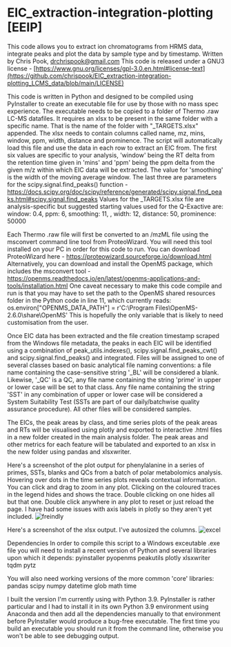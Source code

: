 # EIC_extraction-integration-plotting [EEIP]
This code allows you to extract ion chromatograms from HRMS data, integrate peaks and plot the data by sample type and by timestamp.
Written by Chris Pook, drchrispook@gmail.com
This code is released under a GNU3 license - [https://www.gnu.org/licenses/gpl-3.0.en.html#license-text](https://github.com/chrispook/EIC_extraction-integration-plotting_LCMS_data/blob/main/LICENSE)

This code is written in Python and designed to be compiled using PyInstaller to create an executable file for use by those with no mass spec experience.
The executable needs to be copied to a folder of Thermo .raw LC-MS datafiles. It requires an xlsx to be present in the same folder with a specific name. That is the name of the folder with "_TARGETS.xlsx" appended. The xlsx needs to contain columns called name, mz, mins, window, ppm, width, distance and prominence. The script will automatically load this file and use the data in each row to extract an EIC from. The first six values are specific to your analysis, 'window' being the RT delta from the retention time given in 'mins' and 'ppm' being the ppm delta from the given m/z within which EIC data will be extracted. The value for 'smoothing' is the width of the moving average window. The last three are parameters for the scipy.signal.find_peaks() function - https://docs.scipy.org/doc/scipy/reference/generated/scipy.signal.find_peaks.html#scipy.signal.find_peaks
Values for the _TARGETS.xlsx file are analysis-specific but suggested starting values used for the Q-Exactive are: 
window:	0.4, ppm:	6, smoothing:	11, , width:	12, distance:	50, prominence:	50000

Each Thermo .raw file will first be converted to an /mzML file using the msconvert command line tool from ProteoWizard. You will need this tool installed on your PC in order for this code to run. You can download ProteoWizard here - https://proteowizard.sourceforge.io/download.html
Alternatively, you can download and install the OpenMS package, which includes the msconvert tool - https://openms.readthedocs.io/en/latest/openms-applications-and-tools/installation.html
One caveat necessary to make this code compile and run is that you may have to set the path to the OpenMS shared resources folder in the Python code in line 11, which currently reads: 
os.environ["OPENMS_DATA_PATH"] = r'C:\Program Files\OpenMS-2.6.0\share\OpenMS'
This is hopefully the only variable that is likely to need customisation from the user.

Once EIC data has been extracted and the file creation timestamp scraped from the Windows file metadata, the peaks in each EIC will be identified using a combination of peak_utils.indexes(), scipy.signal.find_peaks_cwt() and scipy.signal.find_peaks() and integrated. Files will be assigned to one of several classes based on basic analytical file naming conventions: a file name containing the case-sensitive string '_BL' will be considered a blank. Likewise, '_QC' is a QC, any file name containing the string 'prime' in upper or lower case will be set to that class. Any file name containing the string 'SST' in any combination of upper or lower case will be considered a System Suitability Test (SSTs are part of our daily/batchwise quality assurance procedure). All other files will be considered samples. 

The EICs, the peak areas by class, and time series plots of the peak areas and RTs will be visualised using plotly and exported to interactive .html files in a new folder created in the main analysis folder. The peak areas and other metrics for each feature will be tabulated and exported to an xlsx in the new folder using pandas and xlsxwriter. 

Here's a screenshot of the plot output for phenylalanine in a series of primes, SSTs, blanks and QCs from a batch of polar metabolomics analysis. Hovering over dots in the time series plots reveals contextual information. You can click and drag to zoom in any plot. Clicking on the coloured traces in the legend hides and shows the trace. Double clicking on one hides all but that one. Double click anywhere in any plot to reset or just reload the page. I have had some issues with axis labels in plotly so they aren't yet included. 
![freindly](https://github.com/chrispook/EIC_extraction-integration-plotting_LCMS_data/assets/51006923/218a8a63-d5c9-4b98-ba8a-9d9076a77189)

Here's a screenshot of the xlsx output. I've autosized the columns. 
![excel](https://github.com/chrispook/EIC_extraction-integration-plotting_LCMS_data/assets/51006923/6042d14c-98ac-4993-8555-05e1607c5956)


Dependencies
In order to compile this script to a Windows exceutable .exe file you will need to install a recent version of Python and several libraries upon which it depends:
pyinstaller
pyopenms
peakutils
plotly
xlsxwriter
tqdm
pytz

You will also need working versions of the more common 'core' libraries:
pandas
scipy
numpy
datetime
glob
math
time

I built the version I'm currently using with Python 3.9. PyInstaller is rather particular and I had to install it in its own Python 3.9 environment using Anaconda and then add all the dependencies manually to that environment before PyInstaller would produce a bug-free executable. The first time you build an executable you should run it from the command line, otherwise you won't be able to see debugging output. 
